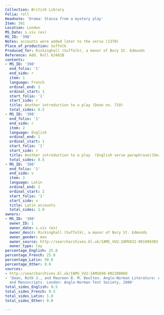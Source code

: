 ```yaml
---
Collection: British Library
Folia: roll
Headnote: 'Drama: Stanza from a mystery play'
Item: 391
Location: London
MS_Date: s.xiv (ex)
MS_ID: '398'
Notes: accounts were added later to the verso (1370)
Place_of_production: Suffolk
Produced_for: Rickinghall (Suffolk), a manor of Bury St. Edmunds
Reference: Add. Roll 63481B
contents:
- MS_ID: '398'
  end_folio: '1'
  end_side: r
  item: 1
  language: French
  ordinal_end: 1
  ordinal_start: 1
  start_folio: '1'
  start_side: r
  title: Another introduction to a play (Dean no. 719)
  total_sides: 0.5
- MS_ID: '398'
  end_folio: '1'
  end_side: r
  item: 2
  language: English
  ordinal_end: 1
  ordinal_start: 1
  start_folio: '1'
  start_side: r
  title: Another introduction to a play  (English verse paraphrase)(Dean no. 719)
  total_sides: 0.5
- MS_ID: '398'
  end_folio: '1'
  end_side: v
  item: 3
  language: Latin
  ordinal_end: 2
  ordinal_start: 2
  start_folio: '1'
  start_side: v
  title: Latin accounts
  total_sides: 1.0
owners:
- MS_ID: '398'
  owner_ID: 1
  owner_date: s.xiv (ex)
  owner_descr: Rickinghall (Suffolk), a manor of Bury St. Edmunds
  owner_gender: man
  owner_source: http://searcharchives.bl.uk/IAMS_VU2:IAMS032-001998303
  owner_type: lay
percentage_English: 25.0
percentage_French: 25.0
percentage_Latin: 50.0
percentage_Other: 0.0
sources:
- http://searcharchives.bl.uk/IAMS_VU2:IAMS040-002200068
- 'Dean, Ruth J., and Maureen B. M. Boulton. Anglo-Norman Literature: A Guide to Texts
  and Manuscripts. London: Anglo-Norman Text Society, 2000'
total_sides_English: 0.5
total_sides_French: 0.5
total_sides_Latin: 1.0
total_sides_Other: 0.0

---
```

